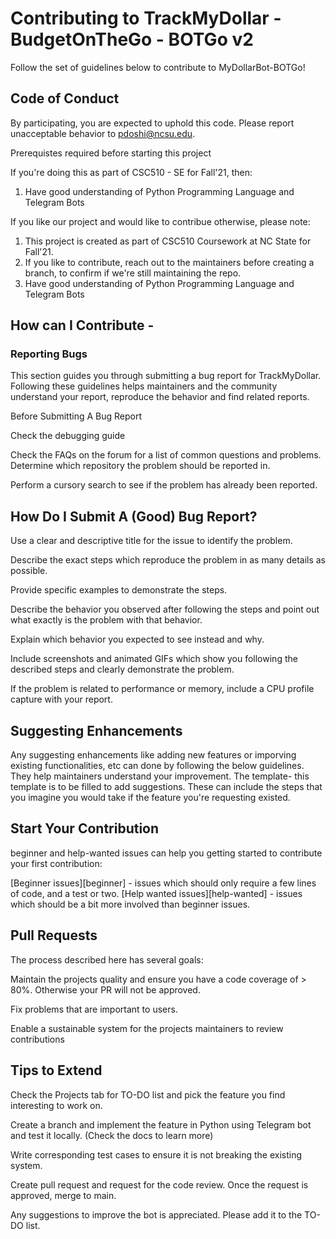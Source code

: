 # Contributing to TrackMyDollar - BudgetOnTheGo - BOTGo v2

Follow the set of guidelines below to contribute to MyDollarBot-BOTGo!

## Code of Conduct

By participating, you are expected to uphold this code. Please report unacceptable behavior to pdoshi@ncsu.edu.

Prerequistes required before starting this project

If you're doing this as part of CSC510 - SE for Fall'21, then: 
1. Have good understanding of Python Programming Language and Telegram Bots

If you like our project and would like to contribue otherwise, please note:
1. This project is created as part of CSC510 Coursework at NC State for Fall'21.
2. If you like to contribute, reach out to the maintainers before creating a branch, to confirm if we're still maintaining the repo.
3. Have good understanding of Python Programming Language and Telegram Bots

## How can I Contribute -
 
### Reporting Bugs

This section guides you through submitting a bug report for TrackMyDollar.
Following these guidelines helps maintainers and the community understand your report, reproduce the behavior and find related reports.

Before Submitting A Bug Report

Check the debugging guide

Check the FAQs on the forum for a list of common questions and problems.
Determine which repository the problem should be reported in.

Perform a cursory search to see if the problem has already been reported.

## How Do I Submit A (Good) Bug Report?

Use a clear and descriptive title for the issue to identify the problem.

Describe the exact steps which reproduce the problem in as many details as possible.

Provide specific examples to demonstrate the steps.

Describe the behavior you observed after following the steps and point out what exactly is the problem with that behavior.

Explain which behavior you expected to see instead and why.

Include screenshots and animated GIFs which show you following the described steps and clearly demonstrate the problem.

If the problem is related to performance or memory, include a CPU profile capture with your report.

## Suggesting Enhancements
Any suggesting enhancements like adding new features or imporving existing functionalities, etc can done by following the below guidelines. They help maintainers understand your improvement. The template- this template is to be filled to add suggestions. These can include the steps that you imagine you would take if the feature you're requesting existed.

## Start Your Contribution
beginner and help-wanted issues can help you getting started to contribute your first contribution:

[Beginner issues][beginner] - issues which should only require a few lines of code, and a test or two.
[Help wanted issues][help-wanted] - issues which should be a bit more involved than beginner issues.

## Pull Requests

The process described here has several goals:

Maintain the projects quality and ensure you have a code coverage of > 80%. Otherwise your PR will not be approved.

Fix problems that are important to users.

Enable a sustainable system for the projects maintainers to review contributions

## Tips to Extend

Check the Projects tab for TO-DO list and pick the feature you find interesting to work on.

Create a branch and implement the feature in Python using Telegram bot and test it locally. (Check the docs to learn more)

Write corresponding test cases to ensure it is not breaking the existing system.

Create pull request and request for the code review. Once the request is approved, merge to main.

Any suggestions to improve the bot is appreciated. Please add it to the TO-DO list.

